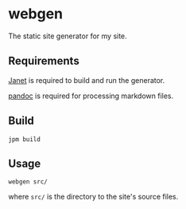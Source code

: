 # webgen

The static site generator for my site.

## Requirements

[Janet](https://janet-lang.org/) is required to build and run the generator.

[pandoc](https://pandoc.org/) is required for processing markdown files.

## Build

```
jpm build
```

## Usage

```
webgen src/
```

where `src/` is the directory to the site's source files.
